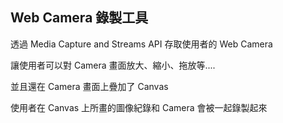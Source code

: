 ## Web Camera 錄製工具

透過 Media Capture and Streams API 存取使用者的 Web Camera

讓使用者可以對 Camera 畫面放大、縮小、拖放等....

並且還在 Camera 畫面上疊加了 Canvas 

使用者在 Canvas 上所畫的圖像紀錄和 Camera 會被一起錄製起來


